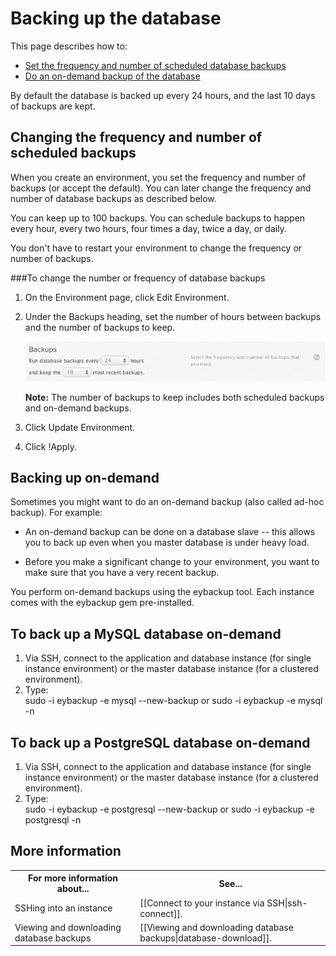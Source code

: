 # Backing up the database

This page describes how to:

* [Set the frequency and number of scheduled database backups][1]
* [Do an on-demand backup of the database][2] 

By default the database is backed up every 24 hours, and the last 10 days of backups are kept.


<h2 id="topic1">Changing the frequency and number of scheduled backups</h2>

When you create an environment, you set the frequency and number of backups (or accept the default). You can later change the frequency and number of database backups as described below.

You can keep up to 100 backups. You can schedule backups to happen every hour, every two hours, four times a day, twice a day, or daily.

You don't have to restart your environment to change the frequency or number of backups.

###To change the number or frequency of database backups

1. On the Environment page, click Edit Environment.  
2. Under the Backups heading, set the number of hours between backups and the number of backups to keep.

    ![Backup Options](images/backup_options.png)

    **Note:** The number of backups to keep includes both scheduled backups and on-demand backups.  
3. Click Update Environment.
4. Click !Apply.

<h2 id="topic2"> Backing up on-demand</h2>

Sometimes you might want to do an on-demand backup (also called ad-hoc backup). For example:
	
* An on-demand backup can be done on a database slave -- this allows you to back up even when you master database is under heavy load. 

* Before you make a significant change to your environment, you want to make sure that you have a very recent backup.

You perform on-demand backups using the eybackup tool. Each instance comes with the eybackup gem pre-installed.

## To back up a MySQL database on-demand 

1. Via SSH, connect to the application and database instance (for single instance environment) or the master database instance (for a clustered environment).  
2. Type:  
        sudo -i eybackup -e mysql --new-backup
    or
        sudo -i eybackup -e mysql -n


## To back up a PostgreSQL database on-demand 

1. Via SSH, connect to the application and database instance (for single instance environment) or the master database instance (for a clustered environment).  
2. Type:  
        sudo -i eybackup -e postgresql --new-backup
	or
		sudo -i eybackup -e postgresql -n


<h2 id="topic5"> More information</h2>

<table>
	  <tr>
	    <th>For more information about...</th><th>See...</th>
	  </tr>
	  <tr>
	    <td>SSHing into an instance</td><td>[[Connect to your instance via SSH|ssh-connect]].</td>
	  </tr> 
	 <tr>
	    <td>Viewing and downloading database backups</td><td>[[Viewing and downloading database backups|database-download]].</td>
	  </tr>
	</table>

[1]: #topic1        "topic1"
[2]: #topic2        "topic2"


<!-- Add info about how locking is used with dump style mysql backups (locking for consistency with MyISAM)

Also explain the role of eysnapshot backups in this section as well and how they are used. -->
